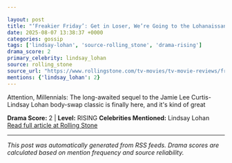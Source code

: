 ```yaml
---

layout: post
title: "‘Freakier Friday’: Get in Loser, We’re Going to the Lohanaissance"""
date: 2025-08-07 13:38:37 +0000
categories: gossip
tags: ['lindsay-lohan', 'source-rolling_stone', 'drama-rising']
drama_score: 2
primary_celebrity: lindsay_lohan
source: rolling_stone
source_url: "https://www.rollingstone.com/tv-movies/tv-movie-reviews/freakier-friday-review-lindsay-lohan-1235400453/"""
mentions: {'lindsay_lohan': 2}
---
```


Attention, Millennials: The long-awaited sequel to the Jamie Lee Curtis-Lindsay Lohan body-swap classic is finally here, and it's kind of great

**Drama Score:** 2 | **Level:** RISING **Celebrities Mentioned:** Lindsay Lohan [Read full article at Rolling Stone](https://www.rollingstone.com/tv-movies/tv-movie-reviews/freakier-friday-review-lindsay-lohan-1235400453/)

---

*This post was automatically generated from RSS feeds. Drama scores are calculated based on mention frequency and source reliability.*
